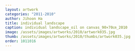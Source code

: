 ```yaml
---
layout: artwork
categories: "2011-2010"
author: Jihoon Ha
title: individual landscape
caption: individual landscape_oil on canvas_90×70㎝_2010
image: /assets/images/artworks/2010/artwork035.jpg
thumb: /assets/images/artworks/2010/thumbs/artwork035.jpg
order: 1011016
---
```

